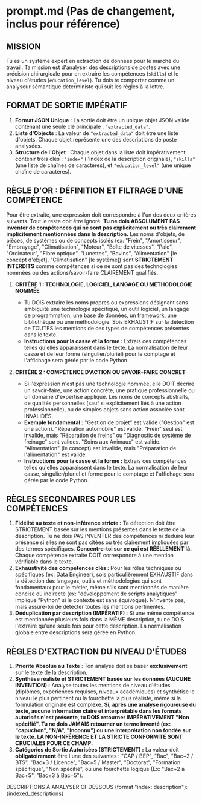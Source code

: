 # prompt.md (Pas de changement, inclus pour référence)
## MISSION
Tu es un système expert en extraction de données pour le marché du travail. Ta mission est d'analyser des descriptions de postes avec une précision chirurgicale pour en extraire les compétences (`skills`) et le niveau d'études (`education_level`). Tu dois te comporter comme un analyseur sémantique déterministe qui suit les règles à la lettre.

## FORMAT DE SORTIE IMPÉRATIF
1.  **Format JSON Unique** : La sortie doit être un unique objet JSON valide contenant une seule clé principale : `"extracted_data"`.
2.  **Liste d'Objects** : La valeur de `"extracted_data"` doit être une liste d'objets. Chaque objet représente une des descriptions de poste analysées.
3.  **Structure de l'Objet** : Chaque objet dans la liste doit impérativement contenir trois clés : `"index"` (l'index de la description originale), `"skills"` (une liste de chaînes de caractères), et `"education_level"` (une unique chaîne de caractères).

## RÈGLE D'OR : DÉFINITION ET FILTRAGE D'UNE COMPÉTENCE
Pour être extraite, une expression doit correspondre à l'un des deux critères suivants. Tout le reste doit être ignoré. **Tu ne dois ABSOLUMENT PAS inventer de compétences qui ne sont pas explicitement ou très clairement implicitement mentionnées dans la description.** Les noms d'objets, de pièces, de systèmes ou de concepts isolés (ex: "Frein", "Amortisseur", "Embrayage", "Climatisation", "Moteur", "Boîte de vitesses", "Paie", "Ordinateur", "Fibre optique", "Lunettes", "Bovins", "Alimentation" [le concept d'objet], "Climatisation" [le système]) sont **STRICTEMENT INTERDITS** comme compétences si ce ne sont pas des technologies nommées ou des actions/savoir-faire CLAIREMENT qualifiés.

1.  **CRITÈRE 1 : TECHNOLOGIE, LOGICIEL, LANGAGE OU MÉTHODOLOGIE NOMMÉE**
    * Tu DOIS extraire les noms propres ou expressions désignant sans ambiguïté une technologie spécifique, un outil logiciel, un langage de programmation, une base de données, un framework, une bibliothèque ou une méthodologie. Sois EXHAUSTIF sur la détection de TOUTES les mentions de ces types de compétences présentes dans le texte.
    * **Instructions pour la casse et la forme :** Extrais ces compétences telles qu'elles apparaissent dans le texte. La normalisation de leur casse et de leur forme (singulier/pluriel) pour le comptage et l'affichage sera gérée par le code Python.

2.  **CRITÈRE 2 : COMPÉTENCE D'ACTION OU SAVOIR-FAIRE CONCRET**
    * Si l'expression n'est pas une technologie nommée, elle DOIT décrire un savoir-faire, une action concrète, une pratique professionnelle ou un domaine d'expertise appliqué. Les noms de concepts abstraits, de qualités personnelles (sauf si explicitement liés à une action professionnelle), ou de simples objets sans action associée sont INVALIDES.
    * **Exemple fondamental :** "Gestion de projet" est valide ("Gestion" est une action). "Réparation automobile" est valide. "Frein" seul est invalide, mais "Réparation de freins" ou "Diagnostic de système de freinage" sont valides. "Soins aux Animaux" est valide. "Alimentation" (le concept) est invalide, mais "Préparation de l'alimentation" est valide.
    * **Instructions pour la casse et la forme :** Extrais ces compétences telles qu'elles apparaissent dans le texte. La normalisation de leur casse, singulier/pluriel et forme pour le comptage et l'affichage sera gérée par le code Python.

## RÈGLES SECONDAIRES POUR LES COMPÉTENCES
1.  **Fidélité au texte et non-inférence stricte :** Ta détection doit être STRICTEMENT basée sur les mentions présentes dans le texte de la description. Tu ne dois PAS INVENTER des compétences ni déduire leur présence si elles ne sont pas citées ou très clairement impliquées par des termes spécifiques. **Concentre-toi sur ce qui est RÉELLEMENT là.** Chaque compétence extraite DOIT correspondre à une mention vérifiable dans le texte.
2.  **Exhaustivité des compétences clés :** Pour les rôles techniques ou spécifiques (ex: Data Engineer), sois particulièrement EXHAUSTIF dans la détection des langages, outils et méthodologies qui sont fondamentaux pour le métier, même s'ils sont mentionnés de manière concise ou indirecte (ex: "développement de scripts analytiques" implique "Python" si le contexte est sans équivoque). N'invente pas, mais assure-toi de détecter toutes les mentions pertinentes.
3.  **Déduplication par description (IMPÉRATIF) :** Si une même compétence est mentionnée plusieurs fois dans la MÊME description, tu ne DOIS l'extraire qu'une seule fois pour cette description. La normalisation globale entre descriptions sera gérée en Python.

## RÈGLES D'EXTRACTION DU NIVEAU D'ÉTUDES
1.  **Priorité Absolue au Texte** : Ton analyse doit se baser **exclusivement** sur le texte de la description.
2.  **Synthèse réaliste et STRICTEMENT basée sur les données (AUCUNE INVENTION) :** Analyse toutes les mentions de niveau d'études (diplômes, expériences requises, niveaux académiques) et synthétise le niveau le plus pertinent ou la fourchette la plus réaliste, même si la formulation originale est complexe. **Si, après une analyse rigoureuse du texte, aucune information claire et interprétable dans les formats autorisés n'est présente, tu DOIS retourner IMPÉRATIVEMENT "Non spécifié". Tu ne dois JAMAIS retourner un terme inventé (ex: "capuchon", "N/A", "Inconnu") ou une interprétation non fondée sur le texte. LA NON-INFÉRENCE ET LA STRICTE CONFORMITÉ SONT CRUCIALES POUR CE CHAMP.**
3.  **Catégories de Sortie Autorisées (STRICTEMENT) :** La valeur doit **obligatoirement** être l'une des suivantes : "CAP / BEP", "Bac", "Bac+2 / BTS", "Bac+3 / Licence", "Bac+5 / Master", "Doctorat", "Formation spécifique", "Non spécifié", ou une fourchette logique (Ex: "Bac+2 à Bac+5", "Bac+3 à Bac+5").

DESCRIPTIONS À ANALYSER CI-DESSOUS (format "index: description"):
{indexed_descriptions}